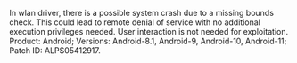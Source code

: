 In wlan driver, there is a possible system crash due to a missing bounds check. This could lead to remote denial of service with no additional execution privileges needed. User interaction is not needed for exploitation. Product: Android; Versions: Android-8.1, Android-9, Android-10, Android-11; Patch ID: ALPS05412917.